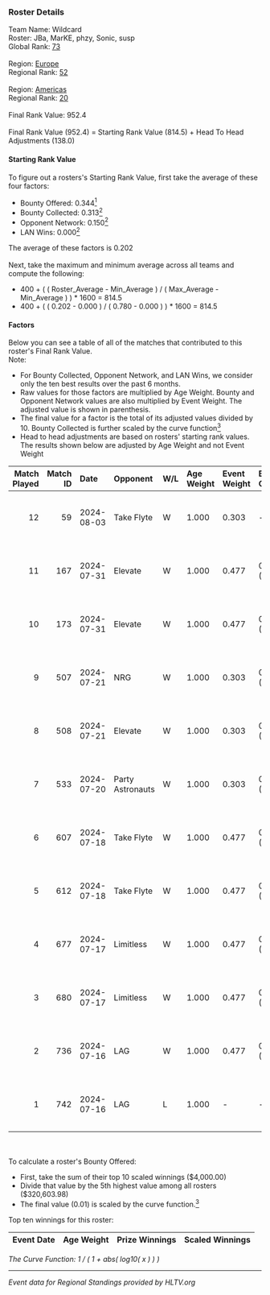 ### Roster Details<br />
Team Name: Wildcard<br />
Roster: JBa, MarKE, phzy, Sonic, susp<br />
Global Rank: [73](../standings_global.md)<br />
<br />
Region: [Europe]( ../standings_europe.md)<br />
Regional Rank: [52]( ../standings_europe.md)<br />
<br />
Region: [Americas]( ../standings_americas.md)<br />
Regional Rank: [20]( ../standings_americas.md)<br />
<br />
Final Rank Value:  952.4<br />
<br />
Final Rank Value (952.4) = Starting Rank Value (814.5) + Head To Head Adjustments (138.0)<br />

#### Starting Rank Value<br />
To figure out a rosters's Starting Rank Value, first take the average of these four factors:<br />
- Bounty Offered: 0.344[<sup>1</sup>](#table2)
- Bounty Collected: 0.313[<sup>2</sup>](#table1)
- Opponent Network: 0.150[<sup>2</sup>](#table1)
- LAN Wins: 0.000[<sup>2</sup>](#table1)

The average of these factors is 0.202<br />
<br />
Next, take the maximum and minimum average across all teams and compute the following:<br />
- 400 + ( ( Roster_Average - Min_Average ) / ( Max_Average - Min_Average ) ) * 1600 = 814.5
- 400 + ( ( 0.202 - 0.000 ) / ( 0.780 - 0.000 ) ) * 1600 = 814.5


#### Factors<br />
Below you can see a table of all of the matches that contributed to this roster's Final Rank Value.<br />
Note:<br />

- For Bounty Collected, Opponent Network, and LAN Wins, we consider only the ten best results over the past 6 months.
- Raw values for those factors are multiplied by Age Weight. Bounty and Opponent Network values are also multiplied by Event Weight. The adjusted value is shown in parenthesis.
- The final value for a factor is the total of its adjusted values divided by 10. Bounty Collected is further scaled by the curve function[<sup>3</sup>](#curveFunction)
- Head to head adjustments are based on rosters' starting rank values. The results shown below are adjusted by Age Weight and not Event Weight
<span id="table1"></span><br />


| Match Played | Match ID | Date       | Opponent         | W/L | Age Weight | Event Weight | Bounty Collected | Opponent Network | LAN Wins  | H2H Adj. | Roster                            |
| -: | -: | :- | :- | :- | :- | :- | :- | :- | :- | -: | :- |
|           12 |       59 | 2024-08-03 | Take Flyte       | W   | 1.000      | 0.303        | -                | 0.236 (0.072)    | 0 (0.000) |     5.25 | JBa, MarKE, phzy, Sonic, susp     |
|           11 |      167 | 2024-07-31 | Elevate          | W   | 1.000      | 0.477        | 0.027 (0.013)    | 0.512 (0.244)    | 0 (0.000) |    13.79 | JBa, phzy, Sonic, stanislaw, susp |
|           10 |      173 | 2024-07-31 | Elevate          | W   | 1.000      | 0.477        | 0.027 (0.013)    | 0.512 (0.244)    | 0 (0.000) |    15.05 | JBa, phzy, Sonic, stanislaw, susp |
|            9 |      507 | 2024-07-21 | NRG              | W   | 1.000      | 0.303        | 0.020 (0.006)    | 0.513 (0.155)    | 0 (0.000) |    20.02 | JBa, phzy, Sonic, stanislaw, susp |
|            8 |      508 | 2024-07-21 | Elevate          | W   | 1.000      | 0.303        | 0.027 (0.008)    | 0.512 (0.155)    | 0 (0.000) |    18.53 | JBa, phzy, Sonic, stanislaw, susp |
|            7 |      533 | 2024-07-20 | Party Astronauts | W   | 1.000      | 0.303        | 0.041 (0.012)    | 0.522 (0.158)    | 0 (0.000) |    20.59 | JBa, phzy, Sonic, stanislaw, susp |
|            6 |      607 | 2024-07-18 | Take Flyte       | W   | 1.000      | 0.477        | 0.002 (0.001)    | 0.236 (0.113)    | 0 (0.000) |     9.01 | JBa, phzy, Sonic, stanislaw, susp |
|            5 |      612 | 2024-07-18 | Take Flyte       | W   | 1.000      | 0.477        | 0.002 (0.001)    | 0.236 (0.113)    | 0 (0.000) |     9.70 | JBa, phzy, Sonic, stanislaw, susp |
|            4 |      677 | 2024-07-17 | Limitless        | W   | 1.000      | 0.477        | 0.005 (0.002)    | 0.131 (0.062)    | 0 (0.000) |    10.30 | JBa, phzy, Sonic, stanislaw, susp |
|            3 |      680 | 2024-07-17 | Limitless        | W   | 1.000      | 0.477        | 0.005 (0.002)    | -                | 0 (0.000) |    11.15 | JBa, phzy, Sonic, stanislaw, susp |
|            2 |      736 | 2024-07-16 | LAG              | W   | 1.000      | 0.477        | 0.012 (0.006)    | 0.385 (0.183)    | -         |    17.93 | JBa, phzy, Sonic, stanislaw, susp |
|            1 |      742 | 2024-07-16 | LAG              | L   | 1.000      | -            | -                | -                | -         |   -13.37 | JBa, phzy, Sonic, stanislaw, susp |

<br />
<span id="table2"></span><br />
To calculate a roster's Bounty Offered:<br />

- First, take the sum of their top 10 scaled winnings ($4,000.00)
- Divide that value by the 5th highest value among all rosters ($320,603.98)
- The final value (0.01) is scaled by the curve function.[<sup>3</sup>](#curveFunction)

Top ten winnings for this roster:<br />

| Event Date | Age Weight | Prize Winnings | Scaled Winnings |
| :- | -: | :- | :- |


<span id="curveFunction"></span>_The Curve Function: 1 / ( 1 + abs( log10( x ) ) )_<br />

---
_Event data for Regional Standings provided by HLTV.org_<br />
